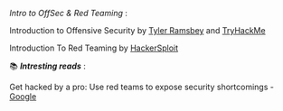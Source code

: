*Intro to OffSec & Red Teaming* :

Introduction to Offensive Security by [Tyler Ramsbey](https://www.youtube.com/watch?v=aZiEXmN6N-E) and [TryHackMe](https://tryhackme.com/r/room/offensivesecurityintro) 

Introduction To Red Teaming  by [HackerSploit](https://www.youtube.com/watch?v=rHxYZwMz-DY)

📚 ***Intresting reads*** : 

Get hacked by a pro: Use red teams to expose security shortcomings - [Google](https://cloud.google.com/blog/transform/get-hacked-pro-use-red-teams-expose-security-shortcomings)

